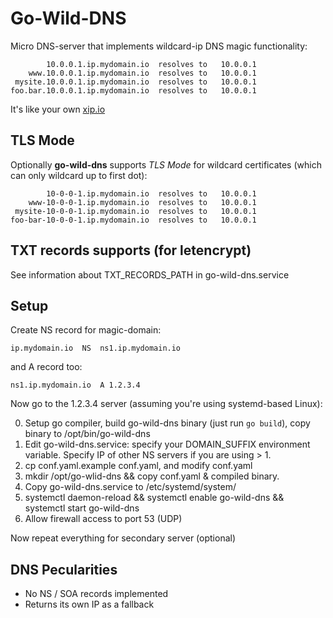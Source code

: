 # Go-Wild-DNS

Micro DNS-server that implements wildcard-ip DNS magic functionality:

```
        10.0.0.1.ip.mydomain.io  resolves to   10.0.0.1
    www.10.0.0.1.ip.mydomain.io  resolves to   10.0.0.1
 mysite.10.0.0.1.ip.mydomain.io  resolves to   10.0.0.1
foo.bar.10.0.0.1.ip.mydomain.io  resolves to   10.0.0.1
```

It's like your own [xip.io](http://xip.io)

## TLS Mode

Optionally **go-wild-dns** supports *TLS Mode* for wildcard certificates (which can only wildcard up to first dot):

```
        10-0-0-1.ip.mydomain.io  resolves to   10.0.0.1
    www-10-0-0-1.ip.mydomain.io  resolves to   10.0.0.1
 mysite-10-0-0-1.ip.mydomain.io  resolves to   10.0.0.1
foo-bar-10-0-0-1.ip.mydomain.io  resolves to   10.0.0.1
```

## TXT records supports (for letencrypt)

See information about TXT_RECORDS_PATH in go-wild-dns.service

## Setup

Create NS record for magic-domain:
```
ip.mydomain.io 	NS 	ns1.ip.mydomain.io
```
and A record too:
```
ns1.ip.mydomain.io  A 1.2.3.4
```

Now go to the 1.2.3.4 server (assuming you're using systemd-based Linux):

0. Setup go compiler, build go-wild-dns binary (just run `go build`), copy binary to /opt/bin/go-wild-dns
1. Edit go-wild-dns.service: specify your DOMAIN_SUFFIX environment variable. Specify IP of other NS servers if you are using > 1.
2. cp conf.yaml.example conf.yaml, and modify conf.yaml
3. mkdir /opt/go-wlid-dns && copy conf.yaml & compiled binary.
2. Copy go-wild-dns.service to /etc/systemd/system/
3. systemctl daemon-reload && systemctl enable go-wild-dns && systemctl start go-wild-dns
4. Allow firewall access to port 53 (UDP)

Now repeat everything for secondary server (optional)


## DNS Pecularities

- No NS / SOA records implemented
- Returns its own IP as a fallback
